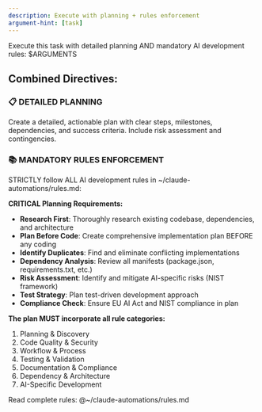 ```yaml
---
description: Execute with planning + rules enforcement
argument-hint: [task]
---
```


Execute this task with detailed planning AND mandatory AI development rules:
$ARGUMENTS

## Combined Directives:

### 📋 **DETAILED PLANNING**
Create a detailed, actionable plan with clear steps, milestones, dependencies, and success criteria. Include risk assessment and contingencies.

### 📚 **MANDATORY RULES ENFORCEMENT**
STRICTLY follow ALL AI development rules in ~/claude-automations/rules.md:

**CRITICAL Planning Requirements:**
- **Research First**: Thoroughly research existing codebase, dependencies, and architecture
- **Plan Before Code**: Create comprehensive implementation plan BEFORE any coding
- **Identify Duplicates**: Find and eliminate conflicting implementations
- **Dependency Analysis**: Review all manifests (package.json, requirements.txt, etc.)
- **Risk Assessment**: Identify and mitigate AI-specific risks (NIST framework)
- **Test Strategy**: Plan test-driven development approach
- **Compliance Check**: Ensure EU AI Act and NIST compliance in plan

**The plan MUST incorporate all rule categories:**
1. Planning & Discovery
2. Code Quality & Security
3. Workflow & Process  
4. Testing & Validation
5. Documentation & Compliance
6. Dependency & Architecture
7. AI-Specific Development

Read complete rules: @~/claude-automations/rules.md